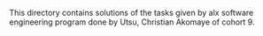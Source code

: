 This directory contains solutions of the tasks given by alx software engineering program done by Utsu, Christian Akomaye of cohort 9.
